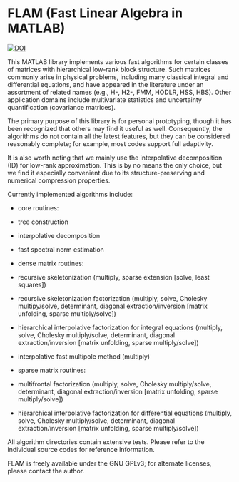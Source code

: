 FLAM (Fast Linear Algebra in MATLAB)
====================================

[![DOI](https://zenodo.org/badge/DOI/10.5281/zenodo.1253581.svg)](https://doi.org/10.5281/zenodo.1253581)

This MATLAB library implements various fast algorithms for certain classes of matrices with hierarchical low-rank block structure. Such matrices commonly arise in physical problems, including many classical integral and differential equations, and have appeared in the literature under an assortment of related names (e.g., H-, H2-, FMM, HODLR, HSS, HBS). Other application domains include multivariate statistics and uncertainty quantification (covariance matrices).

The primary purpose of this library is for personal prototyping, though it has been recognized that others may find it useful as well. Consequently, the algorithms do not contain all the latest features, but they can be considered reasonably complete; for example, most codes support full adaptivity.

It is also worth noting that we mainly use the interpolative decomposition (ID) for low-rank approximation. This is by no means the only choice, but we find it especially convenient due to its structure-preserving and numerical compression properties.

Currently implemented algorithms include:

- core routines:

 - tree construction

 - interpolative decomposition

 - fast spectral norm estimation

- dense matrix routines:

 - recursive skeletonization (multiply, sparse extension [solve, least squares])

 - recursive skeletonization factorization (multiply, solve, Cholesky multipy/solve, determinant, diagonal extraction/inversion [matrix unfolding, sparse multiply/solve])

 - hierarchical interpolative factorization for integral equations (multiply, solve, Cholesky multiply/solve, determinant, diagonal extraction/inversion [matrix unfolding, sparse multiply/solve])

 - interpolative fast multipole method (multiply)

- sparse matrix routines:

 - multifrontal factorization (multiply, solve, Cholesky multiply/solve, determinant, diagonal extraction/inversion [matrix unfolding, sparse multiply/solve])

 - hierarchical interpolative factorization for differential equations (multiply, solve, Cholesky multiply/solve, determinant, diagonal extraction/inversion [matrix unfolding, sparse multiply/solve])

All algorithm directories contain extensive tests. Please refer to the individual source codes for reference information.

FLAM is freely available under the GNU GPLv3; for alternate licenses, please contact the author.
